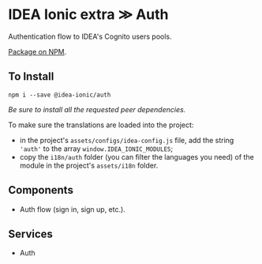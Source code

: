 # IDEA Ionic extra ≫ Auth

Authentication flow to IDEA's Cognito users pools.

[Package on NPM](https://www.npmjs.com/package/@idea-ionic/auth).

## To Install

```
npm i --save @idea-ionic/auth
```

_Be sure to install all the requested peer dependencies._

To make sure the translations are loaded into the project:

- in the project's `assets/configs/idea-config.js` file, add the string `'auth'` to the array `window.IDEA_IONIC_MODULES`;
- copy the `i18n/auth` folder (you can filter the languages you need) of the module in the project's `assets/i18n` folder.

## Components

- Auth flow (sign in, sign up, etc.).

## Services

- Auth

